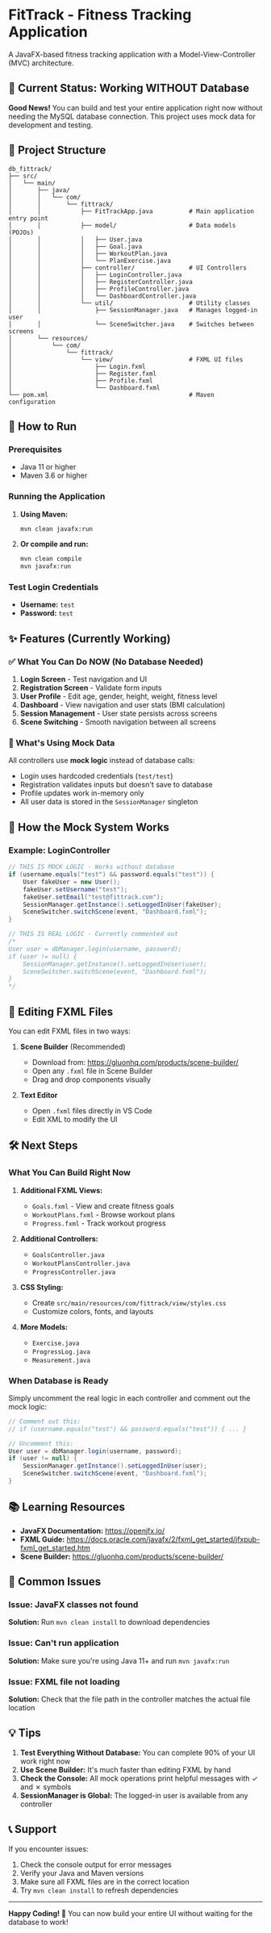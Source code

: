 # FitTrack - Fitness Tracking Application

A JavaFX-based fitness tracking application with a Model-View-Controller (MVC) architecture.

## 🎯 Current Status: Working WITHOUT Database

**Good News!** You can build and test your entire application right now without needing the MySQL database connection. This project uses mock data for development and testing.

## 📁 Project Structure

```
db_fittrack/
├── src/
│   └── main/
│       ├── java/
│       │   └── com/
│       │       └── fittrack/
│       │           ├── FitTrackApp.java          # Main application entry point
│       │           ├── model/                    # Data models (POJOs)
│       │           │   ├── User.java
│       │           │   ├── Goal.java
│       │           │   ├── WorkoutPlan.java
│       │           │   └── PlanExercise.java
│       │           ├── controller/               # UI Controllers
│       │           │   ├── LoginController.java
│       │           │   ├── RegisterController.java
│       │           │   ├── ProfileController.java
│       │           │   └── DashboardController.java
│       │           └── util/                     # Utility classes
│       │               ├── SessionManager.java   # Manages logged-in user
│       │               └── SceneSwitcher.java    # Switches between screens
│       └── resources/
│           └── com/
│               └── fittrack/
│                   └── view/                     # FXML UI files
│                       ├── Login.fxml
│                       ├── Register.fxml
│                       ├── Profile.fxml
│                       └── Dashboard.fxml
└── pom.xml                                       # Maven configuration
```

## 🚀 How to Run

### Prerequisites
- Java 11 or higher
- Maven 3.6 or higher

### Running the Application

1. **Using Maven:**
   ```bash
   mvn clean javafx:run
   ```

2. **Or compile and run:**
   ```bash
   mvn clean compile
   mvn javafx:run
   ```

### Test Login Credentials
- **Username:** `test`
- **Password:** `test`

## ✨ Features (Currently Working)

### ✅ What You Can Do NOW (No Database Needed)

1. **Login Screen** - Test navigation and UI
2. **Registration Screen** - Validate form inputs
3. **User Profile** - Edit age, gender, height, weight, fitness level
4. **Dashboard** - View navigation and user stats (BMI calculation)
5. **Session Management** - User state persists across screens
6. **Scene Switching** - Smooth navigation between all screens

### 🔧 What's Using Mock Data

All controllers use **mock logic** instead of database calls:
- Login uses hardcoded credentials (`test/test`)
- Registration validates inputs but doesn't save to database
- Profile updates work in-memory only
- All user data is stored in the `SessionManager` singleton

## 📝 How the Mock System Works

### Example: LoginController

```java
// THIS IS MOCK LOGIC - Works without database
if (username.equals("test") && password.equals("test")) {
    User fakeUser = new User();
    fakeUser.setUsername("test");
    fakeUser.setEmail("test@fittrack.com");
    SessionManager.getInstance().setLoggedInUser(fakeUser);
    SceneSwitcher.switchScene(event, "Dashboard.fxml");
}

// THIS IS REAL LOGIC - Currently commented out
/*
User user = dbManager.login(username, password);
if (user != null) {
    SessionManager.getInstance().setLoggedInUser(user);
    SceneSwitcher.switchScene(event, "Dashboard.fxml");
}
*/
```

## 🎨 Editing FXML Files

You can edit FXML files in two ways:

1. **Scene Builder** (Recommended)
   - Download from: https://gluonhq.com/products/scene-builder/
   - Open any `.fxml` file in Scene Builder
   - Drag and drop components visually

2. **Text Editor**
   - Open `.fxml` files directly in VS Code
   - Edit XML to modify the UI

## 🛠️ Next Steps

### What You Can Build Right Now

1. **Additional FXML Views:**
   - `Goals.fxml` - View and create fitness goals
   - `WorkoutPlans.fxml` - Browse workout plans
   - `Progress.fxml` - Track workout progress

2. **Additional Controllers:**
   - `GoalsController.java`
   - `WorkoutPlansController.java`
   - `ProgressController.java`

3. **CSS Styling:**
   - Create `src/main/resources/com/fittrack/view/styles.css`
   - Customize colors, fonts, and layouts

4. **More Models:**
   - `Exercise.java`
   - `ProgressLog.java`
   - `Measurement.java`

### When Database is Ready

Simply uncomment the real logic in each controller and comment out the mock logic:

```java
// Comment out this:
// if (username.equals("test") && password.equals("test")) { ... }

// Uncomment this:
User user = dbManager.login(username, password);
if (user != null) {
    SessionManager.getInstance().setLoggedInUser(user);
    SceneSwitcher.switchScene(event, "Dashboard.fxml");
}
```

## 📚 Learning Resources

- **JavaFX Documentation:** https://openjfx.io/
- **FXML Guide:** https://docs.oracle.com/javafx/2/fxml_get_started/jfxpub-fxml_get_started.htm
- **Scene Builder:** https://gluonhq.com/products/scene-builder/

## 🐛 Common Issues

### Issue: JavaFX classes not found
**Solution:** Run `mvn clean install` to download dependencies

### Issue: Can't run application
**Solution:** Make sure you're using Java 11+ and run `mvn javafx:run`

### Issue: FXML file not loading
**Solution:** Check that the file path in the controller matches the actual file location

## 💡 Tips

1. **Test Everything Without Database:** You can complete 90% of your UI work right now
2. **Use Scene Builder:** It's much faster than editing FXML by hand
3. **Check the Console:** All mock operations print helpful messages with ✓ and ✗ symbols
4. **SessionManager is Global:** The logged-in user is available from any controller

## 📞 Support

If you encounter issues:
1. Check the console output for error messages
2. Verify your Java and Maven versions
3. Make sure all FXML files are in the correct location
4. Try `mvn clean install` to refresh dependencies

---

**Happy Coding! 🎉** You can now build your entire UI without waiting for the database to work!
